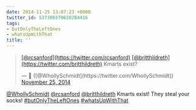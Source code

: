 ```yaml
---
date: 2014-11-25 13:07:23 +0000
twitter_id: 537306570628284416
tags:
- butOnlyTheLeftOnes
- whatsUpWithThat
title: ''
---
```


<blockquote class="twitter-tweet"><p lang="de" dir="ltr"><a href="https://twitter.com/rcsanford?ref_src=twsrc%5Etfw">[@rcsanford](https://twitter.com/rcsanford)</a> <a href="https://twitter.com/britthildreth?ref_src=twsrc%5Etfw">[@britthildreth](https://twitter.com/britthildreth)</a> Kmarts exist?</p>&mdash; 🤧 ([@WhollySchmidt](https://twitter.com/WhollySchmidt)) <a href="https://twitter.com/WhollySchmidt/status/537304735230201857?ref_src=twsrc%5Etfw">November 25, 2014</a></blockquote>
<script async src="https://platform.twitter.com/widgets.js" charset="utf-8"></script>

[@WhollySchmidt](https://twitter.com/WhollySchmidt) [@rcsanford](https://twitter.com/rcsanford) [@britthildreth](https://twitter.com/britthildreth) Kmarts exist! They steal your socks! [#butOnlyTheLeftOnes](https://twitter.com/hashtag/butOnlyTheLeftOnes) [#whatsUpWithThat](https://twitter.com/hashtag/whatsUpWithThat)
